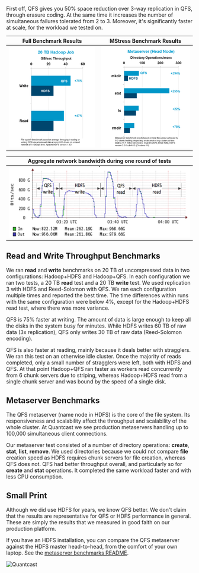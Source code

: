 First off, QFS gives you 50% space reduction over 3-way replication in QFS,
through erasure coding. At the same time it increases the number of
simultaneous failures tolerated from 2 to 3. Moreover, it's significantly
faster at scale, for the workload we tested on.

| Full Benchmark Results | MStress Benchmark Results |
| ---------------------- | ------------------------- |
| ![Full Benchmark Results](images/Benchmarking/write-read-sort.png) | ![MStress Benchmark Results](images/Benchmarking/mstress-results.png) |

| Aggregate network bandwidth during one round of tests |
| ----------------------------------------------------- |
| ![Cluster behavior during write/read tests](images/Benchmarking/throughputs.png) |

Read and Write Throughput Benchmarks
------------------------------------
We ran **read** and **write** benchmarks on 20 TB of uncompressed data in two
configurations: Hadoop+HDFS and Hadoop+QFS. In each configuration we ran two
tests, a 20 TB **read** test and a 20 TB **write** test. We used replication 3
with HDFS and Reed-Solomon with QFS. We ran each configuration multiple times
and reported the best time. The time differences within runs with the same
configuration were below 4%, except for the Hadoop+HDFS read test, where there
was more variance.

QFS is 75% faster at writing. The amount of data is large enough to keep all
the disks in the system busy for minutes. While HDFS writes 60 TB of raw data
(3x replication), QFS only writes 30 TB of raw data (Reed-Solomon encoding).

QFS is also faster at reading, mainly because it deals better with stragglers.
We ran this test on an otherwise idle cluster. Once the majority of reads
completed, only a small number of stragglers were left, both with HDFS and QFS.
At that point Hadoop+QFS ran faster as workers read concurrently from 6 chunk
servers due to striping, whereas Hadoop+HDFS read from a single chunk server and
was bound by the speed of a single disk.

Metaserver Benchmarks
---------------------
The QFS metaserver (name node in HDFS) is the core of the file system. Its
responsiveness and scalability affect the throughput and scalability of the
whole cluster. At Quantcast we see production metaservers handling up to 100,000
simultaneous client connections.

Our metaserver test consisted of a number of directory operations: **create**,
**stat**, **list**, **remove**. We used directories because we could not compare
**file** creation speed as HDFS requires chunk servers for file creation,
whereas QFS does not. QFS had better throughput overall, and particularly so for
**create** and **stat** operations. It completed the same workload faster and
with less CPU consumption.

Small Print
-----------
Although we did use HDFS for years, we know QFS better. We don't claim that the
results are representative for QFS or HDFS performance in general. These are
simply the results that we measured in good faith on our production platform.

If you have an HDFS installation, you can compare the QFS metaserver against the
HDFS master head-to-head, from the comfort of your own laptop. See the
[metaserver benchmarks README](https://github.com/quantcast/qfs/blob/master/benchmarks/mstress/README).

![Quantcast](//pixel.quantserve.com/pixel/p-9fYuixa7g_Hm2.gif?labels=opensource.qfs.wiki)
